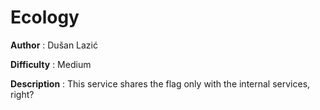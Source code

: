# Ecology

**Author** : Dušan Lazić

**Difficulty** : Medium

**Description** : This service shares the flag only with the internal services, right?
